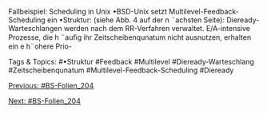 Fallbeispiel: Scheduling in Unix
•BSD-Unix setzt Multilevel-Feedback-Scheduling ein
•Struktur: (siehe Abb. 4 auf der n ¨achsten Seite):
Dieready-Warteschlangen werden nach dem RR-Verfahren verwaltet.
E/A-intensive Prozesse, die h ¨auﬁg ihr Zeitscheibenqunatum nicht ausnutzen, erhalten ein e h¨ohere Prio-

   Tags & Topics:
   #•Struktur
   #Feedback
   #Multilevel
   #Dieready-Warteschlang
   #Zeitscheibenqunatum
   #Multilevel-Feedback-Scheduling
   #Dieready

[Previous: #BS-Folien_204](BS-Folien_204.md)

[Next: #BS-Folien_204](BS-Folien_204.md)